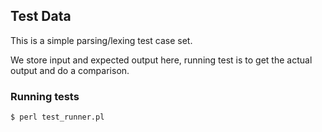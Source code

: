 ## Test Data

This is a simple parsing/lexing test case set.

We store input and expected output here,
running test is to get the actual output and do a comparison.

### Running tests

```shell
$ perl test_runner.pl
```
